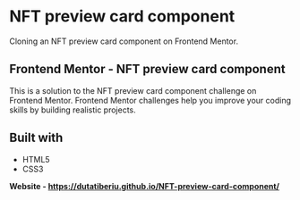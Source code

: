 <h1>NFT preview card component</h1>
<p>Cloning an NFT preview card component on Frontend Mentor.</p>

<h2>Frontend Mentor - NFT preview card component</h2>
<p1>This is a solution to the NFT preview card component challenge on Frontend Mentor. Frontend Mentor challenges help you improve your coding skills by building realistic projects.</p1>

<h2>Built with</h2>
<ul>
  <li>HTML5</li>
  <li>CSS3</li>
</ul>

<strong>Website - https://dutatiberiu.github.io/NFT-preview-card-component/</strong>
